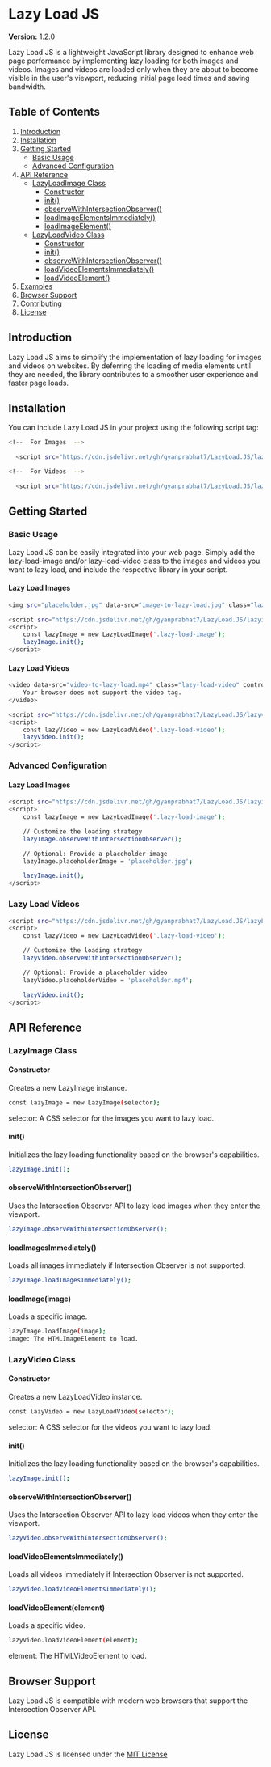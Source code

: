 
# Lazy Load JS

**Version:** 1.2.0

Lazy Load JS is a lightweight JavaScript library designed to enhance web page performance by implementing lazy loading for both images and videos. Images and videos are loaded only when they are about to become visible in the user's viewport, reducing initial page load times and saving bandwidth.

## Table of Contents

1. [Introduction](#introduction)
2. [Installation](#installation)
3. [Getting Started](#getting-started)
    - [Basic Usage](#basic-usage)
    - [Advanced Configuration](#advanced-configuration)
4. [API Reference](#api-reference)
    - [LazyLoadImage Class](#lazyloadimage-class)
        - [Constructor](#constructor)
        - [init()](#init)
        - [observeWithIntersectionObserver()](#observewithintersectionobserver)
        - [loadImageElementsImmediately()](#loadimageelementsimmediately)
        - [loadImageElement()](#loadimageelement)
    - [LazyLoadVideo Class](#lazyloadvideo-class)
        - [Constructor](#constructor-1)
        - [init()](#init-1)
        - [observeWithIntersectionObserver()](#observewithintersectionobserver-1)
        - [loadVideoElementsImmediately()](#loadvideoelementsimmediately)
        - [loadVideoElement()](#loadvideoelement)
5. [Examples](#examples)
6. [Browser Support](#browser-support)
7. [Contributing](#contributing)
8. [License](#license)

## Introduction

Lazy Load JS aims to simplify the implementation of lazy loading for images and videos on websites. By deferring the loading of media elements until they are needed, the library contributes to a smoother user experience and faster page loads.

## Installation

You can include Lazy Load JS in your project using the following script tag:

```bash
<!--  For Images  -->

  <script src="https://cdn.jsdelivr.net/gh/gyanprabhat7/LazyLoad.JS/lazyImage.js"></script>

<!--  For Videos  -->

  <script src="https://cdn.jsdelivr.net/gh/gyanprabhat7/LazyLoad.JS/lazyVideo.js"></script>
```

## Getting Started

### Basic Usage
Lazy Load JS can be easily integrated into your web page. Simply add the lazy-load-image and/or lazy-load-video class to the images and videos you want to lazy load, and include the respective library in your script.

#### Lazy Load Images

```bash
<img src="placeholder.jpg" data-src="image-to-lazy-load.jpg" class="lazy-load-image" alt="Lazy-loaded Image">

<script src="https://cdn.jsdelivr.net/gh/gyanprabhat7/LazyLoad.JS/lazyimage.js"></script>
<script>
    const lazyImage = new LazyLoadImage('.lazy-load-image');
    lazyImage.init();
</script>
```

#### Lazy Load Videos

```bash
<video data-src="video-to-lazy-load.mp4" class="lazy-load-video" controls>
    Your browser does not support the video tag.
</video>

<script src="https://cdn.jsdelivr.net/gh/gyanprabhat7/LazyLoad.JS/lazyvideo.js"></script>
<script>
    const lazyVideo = new LazyLoadVideo('.lazy-load-video');
    lazyVideo.init();
</script>

```

### Advanced Configuration

#### Lazy Load Images
```bash
<script src="https://cdn.jsdelivr.net/gh/gyanprabhat7/LazyLoad.JS/lazyimage.js"></script>
<script>
    const lazyImage = new LazyLoadImage('.lazy-load-image');

    // Customize the loading strategy
    lazyImage.observeWithIntersectionObserver();

    // Optional: Provide a placeholder image
    lazyImage.placeholderImage = 'placeholder.jpg';

    lazyImage.init();
</script>
```

### Lazy Load Videos
```bash
<script src="https://cdn.jsdelivr.net/gh/gyanprabhat7/LazyLoad.JS/lazyLoadVideo.js"></script>
<script>
    const lazyVideo = new LazyLoadVideo('.lazy-load-video');

    // Customize the loading strategy
    lazyVideo.observeWithIntersectionObserver();

    // Optional: Provide a placeholder video
    lazyVideo.placeholderVideo = 'placeholder.mp4';

    lazyVideo.init();
</script>
```

## API Reference
### LazyImage Class

#### Constructor
Creates a new LazyImage instance.

```bash
const lazyImage = new LazyImage(selector);
```

selector: A CSS selector for the images you want to lazy load.



#### init()
Initializes the lazy loading functionality based on the browser's capabilities.

```bash
lazyImage.init();
```
#### observeWithIntersectionObserver()

Uses the Intersection Observer API to lazy load images when they enter the viewport.

```bash
lazyImage.observeWithIntersectionObserver();
```

#### loadImagesImmediately()
Loads all images immediately if Intersection Observer is not supported.
```bash
lazyImage.loadImagesImmediately();
```

#### loadImage(image)
Loads a specific image.
```bash
lazyImage.loadImage(image);
image: The HTMLImageElement to load.
```

### LazyVideo Class

#### Constructor
Creates a new LazyLoadVideo instance.

```bash
const lazyVideo = new LazyLoadVideo(selector);
```

selector: A CSS selector for the videos you want to lazy load.



#### init()
Initializes the lazy loading functionality based on the browser's capabilities.

```bash
lazyImage.init();
```
#### observeWithIntersectionObserver()

Uses the Intersection Observer API to lazy load videos when they enter the viewport.

```bash
lazyVideo.observeWithIntersectionObserver();
```

#### loadVideoElementsImmediately()
Loads all videos immediately if Intersection Observer is not supported.
```bash
lazyVideo.loadVideoElementsImmediately();
```

#### loadVideoElement(element)
Loads a specific video.
```bash
lazyVideo.loadVideoElement(element);
```
element: The HTMLVideoElement to load.

## Browser Support
Lazy Load JS is compatible with modern web browsers that support the Intersection Observer API.


## License

Lazy Load JS is licensed under the [MIT License ](https://mit-license.org/)


